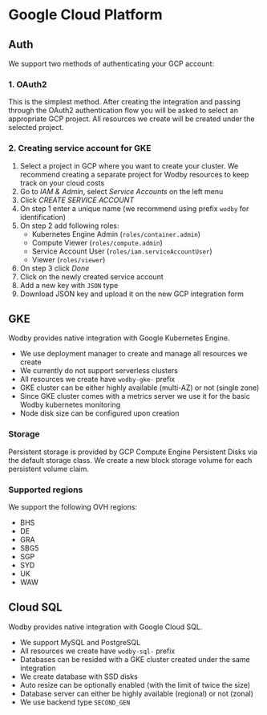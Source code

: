 # Google Cloud Platform

## Auth

We support two methods of authenticating your GCP account:

### 1. OAuth2

This is the simplest method. After creating the integration and passing through the OAuth2 authentication flow you will be asked to select an appropriate GCP project. All resources we create will be created under the selected project.


### 2. Creating service account for GKE

1. Select a project in GCP where you want to create your cluster. We recommend creating a separate project for Wodby resources to keep track on your cloud costs
2. Go to _IAM & Admin_, select _Service Accounts_ on the left menu
3. Click _CREATE SERVICE ACCOUNT_
4. On step 1 enter a unique name (we recommend using prefix `wodby` for identification)
5. On step 2 add following roles:
    - Kubernetes Engine Admin (`roles/container.admin`)
    - Compute Viewer (`roles/compute.admin`)
    - Service Account User (`roles/iam.serviceAccountUser`)
    - Viewer (`roles/viewer`)
6. On step 3 click _Done_
7. Click on the newly created service account
8. Add a new key with `JSON` type
9. Download JSON key and upload it on the new GCP integration form

## GKE

Wodby provides native integration with Google Kubernetes Engine. 

- We use deployment manager to create and manage all resources we create
- We currently do not support serverless clusters
- All resources we create have `wodby-gke-` prefix
- GKE cluster can be either highly available (multi-AZ) or not (single zone)
- Since GKE cluster comes with a metrics server we use it for the basic Wodby kubernetes monitoring
- Node disk size can be configured upon creation

### Storage

Persistent storage is provided by GCP Compute Engine Persistent Disks via the default storage class. We create a new block storage volume for each persistent volume claim.

### Supported regions

We support the following OVH regions:
- BHS
- DE
- GRA
- SBG5
- SGP
- SYD
- UK
- WAW

## Cloud SQL

Wodby provides native integration with Google Cloud SQL.

- We support MySQL and PostgreSQL
- All resources we create have `wodby-sql-` prefix
- Databases can be resided with a GKE cluster created under the same integration
- We create database with SSD disks
- Auto resize can be optionally enabled (with the limit of twice the size)
- Database server can either be highly available (regional) or not (zonal)
- We use backend type `SECOND_GEN`
